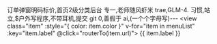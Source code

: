 订单弹窗明码标价,首页2级分类后台
专一,老师随风虾米 trae,GLM-4.
习惯,站立,$户外写程序,不带耳机,提交 git
0,善假于 ai,(一个个字母写)---
<view class="item" :style="{ color: item.color }" v-for="item in menuList" :key="item.label" @click="routerTo(item.url)">
					<view class="icon" :style="{ background: `linear-gradient(to bottom,${item.bg1},${item.bg2})` }">
						<text class="iconfont" :class="item.icon"></text>
					</view>
					<view class="label">{{ item.label }}</view>
				</view>